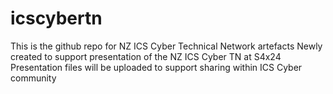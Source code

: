 # icscybertn
This is the github repo for NZ ICS Cyber Technical Network artefacts
Newly created to support presentation of the NZ ICS Cyber TN at S4x24
Presentation files will be uploaded to support sharing within ICS Cyber community

